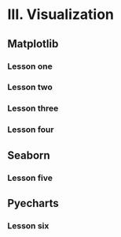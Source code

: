 # III. Visualization

## Matplotlib

### Lesson one

### Lesson two


### Lesson three


### Lesson four




## Seaborn


### Lesson five



## Pyecharts


### Lesson six

